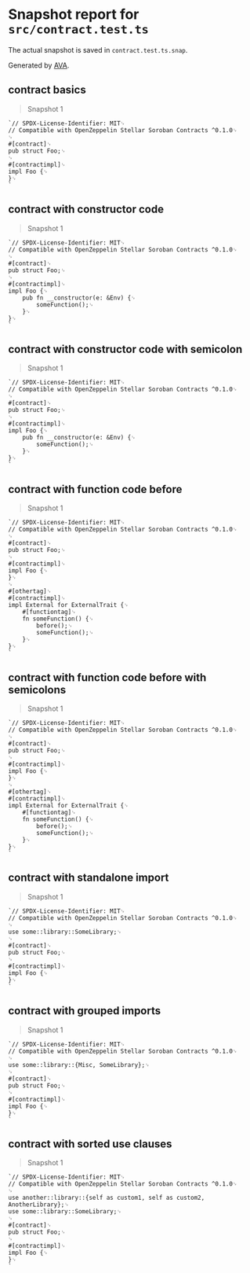 # Snapshot report for `src/contract.test.ts`

The actual snapshot is saved in `contract.test.ts.snap`.

Generated by [AVA](https://avajs.dev).

## contract basics

> Snapshot 1

    `// SPDX-License-Identifier: MIT␊
    // Compatible with OpenZeppelin Stellar Soroban Contracts ^0.1.0␊
    ␊
    #[contract]␊
    pub struct Foo;␊
    ␊
    #[contractimpl]␊
    impl Foo {␊
    }␊
    `

## contract with constructor code

> Snapshot 1

    `// SPDX-License-Identifier: MIT␊
    // Compatible with OpenZeppelin Stellar Soroban Contracts ^0.1.0␊
    ␊
    #[contract]␊
    pub struct Foo;␊
    ␊
    #[contractimpl]␊
    impl Foo {␊
        pub fn __constructor(e: &Env) {␊
            someFunction();␊
        }␊
    }␊
    `

## contract with constructor code with semicolon

> Snapshot 1

    `// SPDX-License-Identifier: MIT␊
    // Compatible with OpenZeppelin Stellar Soroban Contracts ^0.1.0␊
    ␊
    #[contract]␊
    pub struct Foo;␊
    ␊
    #[contractimpl]␊
    impl Foo {␊
        pub fn __constructor(e: &Env) {␊
            someFunction();␊
        }␊
    }␊
    `

## contract with function code before

> Snapshot 1

    `// SPDX-License-Identifier: MIT␊
    // Compatible with OpenZeppelin Stellar Soroban Contracts ^0.1.0␊
    ␊
    #[contract]␊
    pub struct Foo;␊
    ␊
    #[contractimpl]␊
    impl Foo {␊
    }␊
    ␊
    #[othertag]␊
    #[contractimpl]␊
    impl External for ExternalTrait {␊
        #[functiontag]␊
        fn someFunction() {␊
            before();␊
            someFunction();␊
        }␊
    }␊
    `

## contract with function code before with semicolons

> Snapshot 1

    `// SPDX-License-Identifier: MIT␊
    // Compatible with OpenZeppelin Stellar Soroban Contracts ^0.1.0␊
    ␊
    #[contract]␊
    pub struct Foo;␊
    ␊
    #[contractimpl]␊
    impl Foo {␊
    }␊
    ␊
    #[othertag]␊
    #[contractimpl]␊
    impl External for ExternalTrait {␊
        #[functiontag]␊
        fn someFunction() {␊
            before();␊
            someFunction();␊
        }␊
    }␊
    `

## contract with standalone import

> Snapshot 1

    `// SPDX-License-Identifier: MIT␊
    // Compatible with OpenZeppelin Stellar Soroban Contracts ^0.1.0␊
    ␊
    use some::library::SomeLibrary;␊
    ␊
    #[contract]␊
    pub struct Foo;␊
    ␊
    #[contractimpl]␊
    impl Foo {␊
    }␊
    `

## contract with grouped imports

> Snapshot 1

    `// SPDX-License-Identifier: MIT␊
    // Compatible with OpenZeppelin Stellar Soroban Contracts ^0.1.0␊
    ␊
    use some::library::{Misc, SomeLibrary};␊
    ␊
    #[contract]␊
    pub struct Foo;␊
    ␊
    #[contractimpl]␊
    impl Foo {␊
    }␊
    `

## contract with sorted use clauses

> Snapshot 1

    `// SPDX-License-Identifier: MIT␊
    // Compatible with OpenZeppelin Stellar Soroban Contracts ^0.1.0␊
    ␊
    use another::library::{self as custom1, self as custom2, AnotherLibrary};␊
    use some::library::SomeLibrary;␊
    ␊
    #[contract]␊
    pub struct Foo;␊
    ␊
    #[contractimpl]␊
    impl Foo {␊
    }␊
    `
